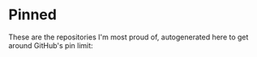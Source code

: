 # Pinned

These are the repositories I'm most proud of, autogenerated here to get around GitHub's pin limit: